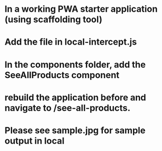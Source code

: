 # In a working PWA starter application (using scaffolding tool)

# Add the file in local-intercept.js 
# In the components folder, add the SeeAllProducts component 
# rebuild the application before and navigate to /see-all-products.
# Please see sample.jpg for sample output in local
